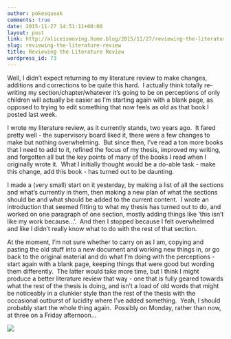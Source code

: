 ```yaml
---
author: pokesqueak
comments: true
date: 2015-11-27 14:51:11+00:00
layout: post
link: http://aliceismoving.home.blog/2015/11/27/reviewing-the-literature-review/
slug: reviewing-the-literature-review
title: Reviewing the Literature Review
wordpress_id: 73
---
```


Well, I didn’t expect returning to my literature review to make changes, additions and corrections to be quite this hard.  I actually think totally re-writing my section/chapter/whatever it’s going to be on perceptions of only children will actually be easier as I’m starting again with a blank page, as opposed to trying to edit something that now feels as old as that book I posted last week.

I wrote my literature review, as it currently stands, two years ago.  It fared pretty well - the supervisory board liked it, there were a few changes to make but nothing overwhelming.  But since then, I’ve read a ton more books that I need to add to it, refined the focus of my thesis, improved my writing, and forgotten all but the key points of many of the books I read when I originally wrote it.  What I initially thought would be a do-able task - make this change, add this book - has turned out to be daunting.

I made a (very small) start on it yesterday, by making a list of all the sections and what’s currently in them, then making a new plan of what the sections should be and what should be added to the current content.  I wrote an introduction that seemed fitting to what my thesis has turned out to do, and worked on one paragraph of one section, mostly adding things like ‘this isn’t like my work because…’.  And then I stopped because I felt overwhelmed and like I didn’t really know what to do with the rest of that section.

At the moment, I’m not sure whether to carry on as I am, copying and pasting the old stuff into a new document and working new things in, or go back to the original material and do what I’m doing with the perceptions - start again with a blank page, keeping things that were good but wording them differently.  The latter would take more time, but I think I might produce a better literature review that way - one that is fully geared towards what the rest of the thesis is doing, and isn’t a load of old words that might be noticeably in a clunkier style than the rest of the thesis with the occasional outburst of lucidity where I’ve added something.  Yeah, I should probably start the whole thing again.  Possibly on Monday, rather than now, at three on a Friday afternoon…

![](https://66.media.tumblr.com/6edf466eae97f4d43fb0aa310c43b9af/tumblr_inline_nyhaku5Tqv1s70b7a_540.jpg)
